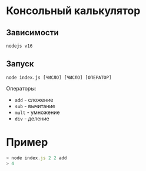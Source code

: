 # Консольный калькулятор

## Зависимости
`nodejs v16`

## Запуск
`node index.js [ЧИСЛО] [ЧИСЛО] [ОПЕРАТОР]`

Операторы:
- `add` - сложение
- `sub` - вычитание
- `mult` - умножение
- `div` - деление

# Пример
```js
> node index.js 2 2 add
> 4
```
